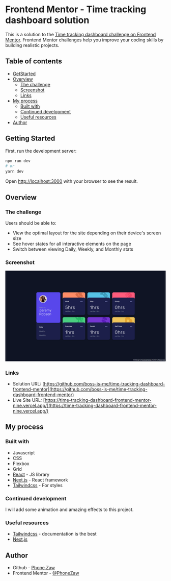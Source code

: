 # Frontend Mentor - Time tracking dashboard solution

This is a solution to the [Time tracking dashboard challenge on Frontend Mentor](https://www.frontendmentor.io/challenges/time-tracking-dashboard-UIQ7167Jw). Frontend Mentor challenges help you improve your coding skills by building realistic projects.

## Table of contents

- [GetStarted](#getting-started)
- [Overview](#overview)
  - [The challenge](#the-challenge)
  - [Screenshot](#screenshot)
  - [Links](#links)
- [My process](#my-process)
  - [Built with](#built-with)
  - [Continued development](#continued-development)
  - [Useful resources](#useful-resources)
- [Author](#author)

## Getting Started

First, run the development server:

```bash
npm run dev
# or
yarn dev
```

Open [http://localhost:3000](http://localhost:3000) with your browser to see the result.

## Overview

### The challenge

Users should be able to:

- View the optimal layout for the site depending on their device's screen size
- See hover states for all interactive elements on the page
- Switch between viewing Daily, Weekly, and Monthly stats

### Screenshot

![](./Screenshot.png)

### Links

- Solution URL: [https://github.com/boss-is-me/time-tracking-dashboard-frontend-mentor](https://github.com/boss-is-me/time-tracking-dashboard-frontend-mentor)
- Live Site URL: [https://time-tracking-dashboard-frontend-mentor-nine.vercel.app/](https://time-tracking-dashboard-frontend-mentor-nine.vercel.app/)

## My process

### Built with

- Javascript
- CSS
- Flexbox
- Grid
- [React](https://reactjs.org/) - JS library
- [Next.js](https://nextjs.org/) - React framework
- [Tailwindcss](https://tailwindcss.com/) - For styles

### Continued development

I will add some animation and amazing effects to this project.

### Useful resources

- [Tailwindcss](https://tailwindcss.com/) - documentation is the best
- [Next.js](https://nextjs.org/)

## Author

- Github - [Phone Zaw](https://boss-is-me.github.io)
- Frontend Mentor - [@PhoneZaw](https://www.frontendmentor.io/profile/phonezaw)

